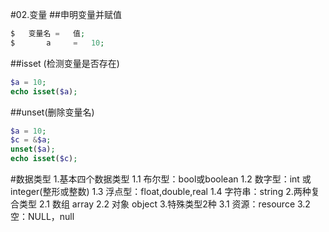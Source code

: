 #02.变量
##申明变量并赋值
```php
$   变量名 =   值;
$       a     =   10;
```
##isset (检测变量是否存在)
```php
$a = 10;
echo isset($a);
```
##unset(删除变量名)
```php
$a = 10;
$c = &$a;
unset($a);
echo isset($c);
```
#数据类型
1.基本四个数据类型
    1.1 布尔型：bool或boolean
    1.2 数字型：int 或 integer(整形或整数)
    1.3 浮点型：float,double,real
    1.4 字符串：string
2.两种复合类型
    2.1 数组 array
    2.2 对象 object
3.特殊类型2种
    3.1 资源：resource
    3.2 空：NULL，null


